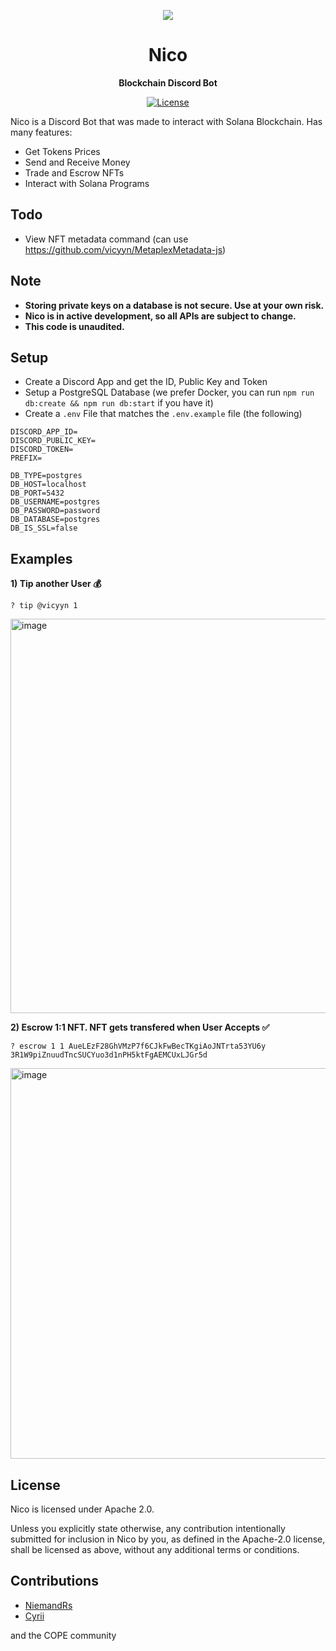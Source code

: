 <p align="center">
  <img src=https://user-images.githubusercontent.com/55297234/159432446-03bd1ad2-9ecf-4ef7-aa1b-4b57f610b365.gif>
</p>

<h1 align="center">Nico</h1>
<p align="center"><strong>Blockchain Discord Bot</strong></p>

<div align="center">
  
  <a href="https://opensource.org/licenses/Apache-2.0">![License](https://img.shields.io/badge/License-Apache_2.0-blue.svg)</a>  
  
</div>

Nico is a Discord Bot that was made to interact with Solana Blockchain. Has many features:
- Get Tokens Prices
- Send and Receive Money
- Trade and Escrow NFTs
- Interact with Solana Programs

## Todo
- View NFT metadata command (can use https://github.com/vicyyn/MetaplexMetadata-js)

## Note
- **Storing private keys on a database is not secure. Use at your own risk.**
- **Nico is in active development, so all APIs are subject to change.**
- **This code is unaudited.**


## Setup
- Create a Discord App and get the ID, Public Key and Token
- Setup a PostgreSQL Database (we prefer Docker, you can run `npm run db:create && npm run db:start` if you have it)
- Create a `.env` File that matches the `.env.example` file (the following)

```
DISCORD_APP_ID=
DISCORD_PUBLIC_KEY=
DISCORD_TOKEN=
PREFIX=

DB_TYPE=postgres
DB_HOST=localhost
DB_PORT=5432
DB_USERNAME=postgres
DB_PASSWORD=password
DB_DATABASE=postgres
DB_IS_SSL=false
```

## Examples

**1) Tip another User 💰** 
```
? tip @vicyyn 1
```
<img width="631" alt="image" src="https://user-images.githubusercontent.com/55297234/159430920-03ea1652-5d7c-4a96-9421-ff833e2c23b4.png">


**2) Escrow 1:1 NFT. NFT gets transfered when User Accepts ✅**
```
? escrow 1 1 AueLEzF28GhVMzP7f6CJkFwBecTKgiAoJNTrta53YU6y 3R1W9piZnuudTncSUCYuo3d1nPH5ktFgAEMCUxLJGr5d
```
<img width="625" alt="image" src="https://user-images.githubusercontent.com/55297234/159429761-486eccce-3c99-49db-bb02-2c268bafcb86.png">




## License
Nico is licensed under Apache 2.0.

Unless you explicitly state otherwise, any contribution intentionally submitted for inclusion in Nico by you, as defined in the Apache-2.0 license, shall be licensed as above, without any additional terms or conditions.

## Contributions
- <a href="https://twitter.com/NiemandRs">NiemandRs</a>
- <a href="https://twitter.com/cyrii_MM">Cyrii</a>

and the COPE community
